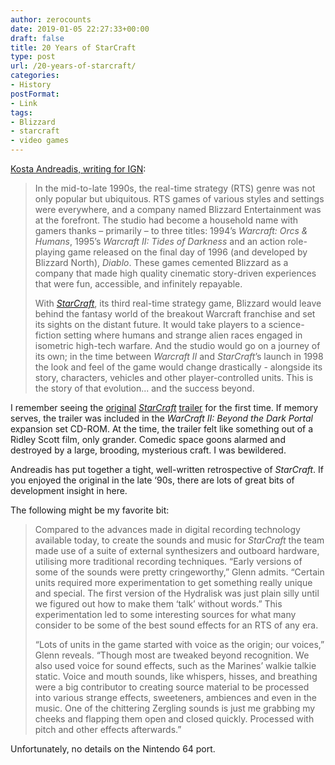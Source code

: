 ```yaml
---
author: zerocounts
date: 2019-01-05 22:27:33+00:00
draft: false
title: 20 Years of StarCraft
type: post
url: /20-years-of-starcraft/
categories:
- History
postFormat:
- Link
tags:
- Blizzard
- starcraft
- video games
---
```


[Kosta Andreadis, writing for IGN](https://www.ign.com/articles/2018/12/03/20-years-of-starcraft-an-ign-retrospective):

> In the mid-to-late 1990s, the real-time strategy (RTS) genre was not only popular but ubiquitous. RTS games of various styles and settings were everywhere, and a company named Blizzard Entertainment was at the forefront. The studio had become a household name with gamers thanks – primarily – to three titles: 1994’s _Warcraft: Orcs & Humans_, 1995’s _Warcraft II: Tides of Darkness_ and an action role-playing game released on the final day of 1996 (and developed by Blizzard North), _Diablo_. These games cemented Blizzard as a company that made high quality cinematic story-driven experiences that were fun, accessible, and infinitely repayable.
>
> With _[StarCraft](https://www.ign.com/games/starcraft)_, its third real-time strategy game, Blizzard would leave behind the fantasy world of the breakout Warcraft franchise and set its sights on the distant future. It would take players to a science-fiction setting where humans and strange alien races engaged in isometric high-tech warfare. And the studio would go on a journey of its own; in the time between _Warcraft II_ and _StarCraft_’s launch in 1998 the look and feel of the game would change drastically - alongside its story, characters, vehicles and other player-controlled units. This is the story of that evolution... and the success beyond.

I remember seeing the [original](https://youtu.be/HnyzZxkxo-c) _[StarCraft](https://youtu.be/HnyzZxkxo-c)_ [trailer](https://youtu.be/HnyzZxkxo-c) for the first time. If memory serves, the trailer was included in the _WarCraft II: Beyond the Dark Portal_ expansion set CD-ROM. At the time, the trailer felt like something out of a Ridley Scott film, only grander. Comedic space goons alarmed and destroyed by a large, brooding, mysterious craft. I was bewildered.

Andreadis has put together a tight, well-written retrospective of _StarCraft_. If you enjoyed the original in the late ‘90s, there are lots of great bits of development insight in here.

The following might be my favorite bit:

> Compared to the advances made in digital recording technology available today, to create the sounds and music for _StarCraft_ the team made use of a suite of external synthesizers and outboard hardware, utilising more traditional recording techniques. “Early versions of some of the sounds were pretty cringeworthy,” Glenn admits. “Certain units required more experimentation to get something really unique and special. The first version of the Hydralisk was just plain silly until we figured out how to make them ‘talk’ without words.” This experimentation led to some interesting sources for what many consider to be some of the best sound effects for an RTS of any era.
>
> “Lots of units in the game started with voice as the origin; our voices,” Glenn reveals. “Though most are tweaked beyond recognition. We also used voice for sound effects, such as the Marines’ walkie talkie static. Voice and mouth sounds, like whispers, hisses, and breathing were a big contributor to creating source material to be processed into various strange effects, sweeteners, ambiences and even in the music. One of the chittering Zergling sounds is just me grabbing my cheeks and flapping them open and closed quickly. Processed with pitch and other effects afterwards.”

Unfortunately, no details on the Nintendo 64 port.